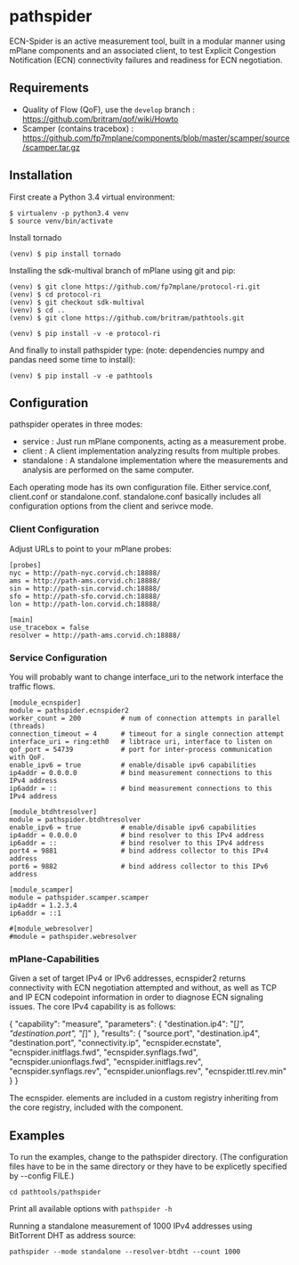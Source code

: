 # pathspider
ECN-Spider is an active measurement tool, built in a modular manner using mPlane components and an associated client, to test Explicit Congestion Notification (ECN) connectivity failures and readiness for ECN negotiation.

## Requirements
 * Quality of Flow (QoF), use the `develop` branch : https://github.com/britram/qof/wiki/Howto
 * Scamper (contains tracebox) : https://github.com/fp7mplane/components/blob/master/scamper/source/scamper.tar.gz

## Installation
First create a Python 3.4 virtual environment:
```
$ virtualenv -p python3.4 venv
$ source venv/bin/activate
```

Install tornado
```
(venv) $ pip install tornado
```

Installing the sdk-multival branch of mPlane using git and pip:
```
(venv) $ git clone https://github.com/fp7mplane/protocol-ri.git
(venv) $ cd protocol-ri
(venv) $ git checkout sdk-multival
(venv) $ cd ..
(venv) $ git clone https://github.com/britram/pathtools.git

(venv) $ pip install -v -e protocol-ri
```

And finally to install pathspider type:
(note: dependencies numpy and pandas need some time to install):
```
(venv) $ pip install -v -e pathtools
```

## Configuration
pathspider operates in three modes:
 * service : Just run mPlane components, acting as a measurement probe.
 * client : A client implementation analyzing results from multiple probes.
 * standalone : A standalone implementation where the measurements and analysis
                are performed on the same computer.

Each operating mode has its own configuration file. Either service.conf,
client.conf or standalone.conf. standalone.conf basically includes all configuration
options from the client and serivce mode.

### Client Configuration
Adjust URLs to point to your mPlane probes:
```
[probes]
nyc = http://path-nyc.corvid.ch:18888/
ams = http://path-ams.corvid.ch:18888/
sin = http://path-sin.corvid.ch:18888/
sfo = http://path-sfo.corvid.ch:18888/
lon = http://path-lon.corvid.ch:18888/

[main]
use_tracebox = false
resolver = http://path-ams.corvid.ch:18888/
```

### Service Configuration
You will probably want to change interface_uri to the network interface the
traffic flows.

```
[module_ecnspider]
module = pathspider.ecnspider2
worker_count = 200			# num of connection attempts in parallel (threads)
connection_timeout = 4		# timeout for a single connection attempt
interface_uri = ring:eth0	# libtrace uri, interface to listen on
qof_port = 54739			# port for inter-process communication with QoF.
enable_ipv6 = true			# enable/disable ipv6 capabilities
ip4addr = 0.0.0.0   		# bind measurement connections to this IPv4 address
ip6addr = ::        		# bind measurement connections to this IPv4 address

[module_btdhtresolver]
module = pathspider.btdhtresolver
enable_ipv6 = true			# enable/disable ipv6 capabilities
ip4addr = 0.0.0.0   		# bind resolver to this IPv4 address
ip6addr = ::        		# bind resolver to this IPv4 address
port4 = 9881   				# bind address collector to this IPv4 address
port6 = 9882   				# bind address collector to this IPv6 address

[module_scamper]
module = pathspider.scamper.scamper
ip4addr = 1.2.3.4
ip6addr = ::1

#[module_webresolver]
#module = pathspider.webresolver
```

### mPlane-Capabilities
Given a set of target IPv4 or IPv6 addresses, ecnspider2 returns connectivity
with ECN negotiation attempted and without, as well as TCP and IP ECN codepoint
information in order to diagnose ECN signaling issues.
The core IPv4 capability is as follows:

{ "capability": "measure",
"parameters": { "destination.ip4": "[*]",
"destination.port", "[*]" },
"results": { "source.port",
"destination.ip4",
"destination.port",
"connectivity.ip",
"ecnspider.ecnstate",
"ecnspider.initflags.fwd",
"ecnspider.synflags.fwd",
"ecnspider.unionflags.fwd",
"ecnspider.initflags.rev",
"ecnspider.synflags.rev",
"ecnspider.unionflags.rev",
"ecnspider.ttl.rev.min" }
}

The ecnspider. elements are included in a custom registry inheriting from the core registry, included with the component.

## Examples
To run the examples, change to the pathspider directory.
(The configuration files have to be in the same directory or they have to be explicetly specified by --config FILE.)
```
cd pathtools/pathspider
```

Print all available options with `pathspider -h`

Running a standalone measurement of 1000 IPv4 addresses using BitTorrent DHT as address source:
```
pathspider --mode standalone --resolver-btdht --count 1000
```


  
